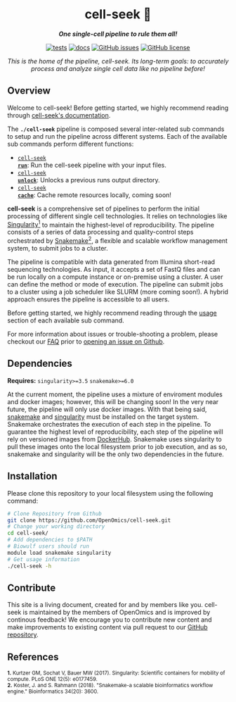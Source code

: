 <div align="center">
   
  <h1>cell-seek 🔬</h1>
  
  **_One single-cell pipeline to rule them all!_**

  [![tests](https://github.com/OpenOmics/cell-seek/workflows/tests/badge.svg)](https://github.com/OpenOmics/cell-seek/actions/workflows/main.yaml) [![docs](https://github.com/OpenOmics/cell-seek/workflows/docs/badge.svg)](https://github.com/OpenOmics/cell-seek/actions/workflows/docs.yml) [![GitHub issues](https://img.shields.io/github/issues/OpenOmics/cell-seek?color=brightgreen)](https://github.com/OpenOmics/cell-seek/issues)  [![GitHub license](https://img.shields.io/github/license/OpenOmics/cell-seek)](https://github.com/OpenOmics/cell-seek/blob/main/LICENSE) 
  
  <i>
    This is the home of the pipeline, cell-seek. Its long-term goals: to accurately process and analyze single cell data like no pipeline before!
  </i>
</div>

## Overview
Welcome to cell-seek! Before getting started, we highly recommend reading through [cell-seek's documentation](https://openomics.github.io/cell-seek/).

The **`./cell-seek`** pipeline is composed several inter-related sub commands to setup and run the pipeline across different systems. Each of the available sub commands perform different functions: 

 * [<code>cell-seek <b>run</b></code>](https://openomics.github.io/cell-seek/usage/run/): Run the cell-seek pipeline with your input files.
 * [<code>cell-seek <b>unlock</b></code>](https://openomics.github.io/cell-seek/usage/unlock/): Unlocks a previous runs output directory.
 * [<code>cell-seek <b>cache</b></code>](https://openomics.github.io/cell-seek/usage/cache/): Cache remote resources locally, coming soon!

**cell-seek** is a comprehensive set of pipelines to perform the initial processing of different single cell technologies. It relies on technologies like [Singularity<sup>1</sup>](https://singularity.lbl.gov/) to maintain the highest-level of reproducibility. The pipeline consists of a series of data processing and quality-control steps orchestrated by [Snakemake<sup>2</sup>](https://snakemake.readthedocs.io/en/stable/), a flexible and scalable workflow management system, to submit jobs to a cluster.

The pipeline is compatible with data generated from Illumina short-read sequencing technologies. As input, it accepts a set of FastQ files and can be run locally on a compute instance or on-premise using a cluster. A user can define the method or mode of execution. The pipeline can submit jobs to a cluster using a job scheduler like SLURM (more coming soon!). A hybrid approach ensures the pipeline is accessible to all users.

Before getting started, we highly recommend reading through the [usage](https://openomics.github.io/cell-seek/usage/run/) section of each available sub command.

For more information about issues or trouble-shooting a problem, please checkout our [FAQ](https://openomics.github.io/cell-seek/faq/questions/) prior to [opening an issue on Github](https://github.com/OpenOmics/cell-seek/issues).

## Dependencies
**Requires:** `singularity>=3.5`  `snakemake>=6.0`

At the current moment, the pipeline uses a mixture of enviroment modules and docker images; however, this will be changing soon! In the very near future, the pipeline will only use docker images. With that being said, [snakemake](https://snakemake.readthedocs.io/en/stable/getting_started/installation.html) and [singularity](https://singularity.lbl.gov/all-releases) must be installed on the target system. Snakemake orchestrates the execution of each step in the pipeline. To guarantee the highest level of reproducibility, each step of the pipeline will rely on versioned images from [DockerHub](https://hub.docker.com/orgs/nciccbr/repositories). Snakemake uses singularity to pull these images onto the local filesystem prior to job execution, and as so, snakemake and singularity will be the only two dependencies in the future.

## Installation
Please clone this repository to your local filesystem using the following command:
```bash
# Clone Repository from Github
git clone https://github.com/OpenOmics/cell-seek.git
# Change your working directory
cd cell-seek/
# Add dependencies to $PATH
# Biowulf users should run
module load snakemake singularity
# Get usage information
./cell-seek -h
```

## Contribute 
This site is a living document, created for and by members like you. cell-seek is maintained by the members of OpenOmics and is improved by continous feedback! We encourage you to contribute new content and make improvements to existing content via pull request to our [GitHub repository](https://github.com/OpenOmics/cell-seek).

## References
<sup>**1.**  Kurtzer GM, Sochat V, Bauer MW (2017). Singularity: Scientific containers for mobility of compute. PLoS ONE 12(5): e0177459.</sup>  
<sup>**2.**  Koster, J. and S. Rahmann (2018). "Snakemake-a scalable bioinformatics workflow engine." Bioinformatics 34(20): 3600.</sup>  
